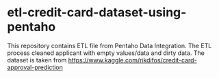 # etl-credit-card-dataset-using-pentaho
This repository contains ETL file from Pentaho Data Integration. The ETL process cleaned applicant with empty values/data and dirty data. The dataset is taken from https://www.kaggle.com/rikdifos/credit-card-approval-prediction
